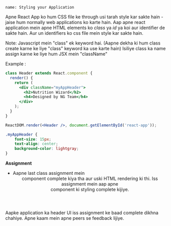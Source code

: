 ```ngMeta
name: Styling your Application
```

Apne React App ko hum CSS file ke through usi tarah style kar sakte hain - jaise hum normally web applications ko karte hain.
Aap apne react application mein apne HTML elements ko *class* ya *id* ya koi aur identifier de sakte hain. Aur un identifiers ko css file mein style kar sakte hain.

Note: Javascript mein "class" ek keyword hai. (Aapne dekha ki hum class create karne ke liye "class" keyword ka use karte hain) Isiliye class ka name assign karne ke liye hum JSX mein "className"

Example :

```jsx
class Header extends React.component {
  render() {
    return (
      <div className="myAppHeader">
        <h2>Nutrition Wizard</h2>
        <h4>Designed by NG Team</h4>
      </div>
    );
  }
}

ReactDOM.render(<Header />, document.getElementById('react-app'));
```

```css
.myAppHeader {
    font-size: 15px;
    text-align: center;
    background-color: lightgray;
}
```
**Assignment** 

- Aapne last class assignment mein <Header> component complete kiya tha aur uski HTML rendering ki thi. Iss assignment mein aap apne <Header> component ki styling complete kijiye.

Aapke application ka header UI iss assignment ke baad complete dikhna chahiye. Apne kaam mein apne peers se feedback lijiye.

